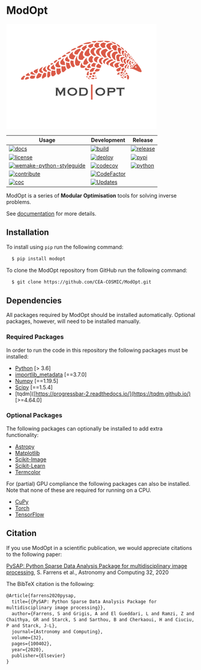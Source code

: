 # ModOpt

<img width=400 src="https://raw.githubusercontent.com/CEA-COSMIC/ModOpt/master/docs/source/modopt_logo.png">

| Usage | Development | Release |
| ----- | ----------- | ------- |
| [![docs](https://img.shields.io/badge/docs-Sphinx-blue)](https://cea-cosmic.github.io/ModOpt/) | [![build](https://github.com/CEA-COSMIC/modopt/workflows/CI/badge.svg)](https://github.com/CEA-COSMIC/modopt/actions?query=workflow%3ACI) | [![release](https://img.shields.io/github/v/release/CEA-COSMIC/modopt)](https://github.com/CEA-COSMIC/modopt/releases/latest) |
| [![license](https://img.shields.io/github/license/CEA-COSMIC/modopt)](https://github.com/CEA-COSMIC/modopt/blob/master/LICENCE.txt) | [![deploy](https://github.com/CEA-COSMIC/modopt/workflows/CD/badge.svg)](https://github.com/CEA-COSMIC/modopt/actions?query=workflow%3ACD) | [![pypi](https://img.shields.io/pypi/v/modopt)](https://pypi.org/project/modopt/) |
| [![wemake-python-styleguide](https://img.shields.io/badge/style-wemake-000000.svg)](https://github.com/wemake-services/wemake-python-styleguide) | [![codecov](https://codecov.io/gh/CEA-COSMIC/modopt/branch/master/graph/badge.svg?token=XHJIQXV7AX)](https://codecov.io/gh/CEA-COSMIC/modopt) | [![python](https://img.shields.io/pypi/pyversions/modopt)](https://www.python.org/downloads/source/) |
| [![contribute](https://img.shields.io/badge/contribute-read-lightgrey)](https://github.com/CEA-COSMIC/modopt/blob/master/CONTRIBUTING.md) | [![CodeFactor](https://www.codefactor.io/repository/github/CEA-COSMIC/modopt/badge)](https://www.codefactor.io/repository/github/CEA-COSMIC/modopt) | |
| [![coc](https://img.shields.io/badge/conduct-read-lightgrey)](https://github.com/CEA-COSMIC/modopt/blob/master/CODE_OF_CONDUCT.md) | [![Updates](https://pyup.io/repos/github/CEA-COSMIC/modopt/shield.svg)](https://pyup.io/repos/github/CEA-COSMIC/ModOpt/) | |

ModOpt is a series of **Modular Optimisation** tools for solving inverse problems.

See [documentation](https://CEA-COSMIC.github.io/ModOpt/) for more details.

## Installation

To install using `pip` run the following command:

```bash
  $ pip install modopt
```

To clone the ModOpt repository from GitHub run the following command:

```bash
  $ git clone https://github.com/CEA-COSMIC/ModOpt.git
```

## Dependencies

All packages required by ModOpt should be installed automatically. Optional packages, however, will need to be installed manually.

### Required Packages

In order to run the code in this repository the following packages must be
installed:

* [Python](https://www.python.org/) [> 3.6]
* [importlib_metadata](https://importlib-metadata.readthedocs.io/en/latest/) [==3.7.0]
* [Numpy](http://www.numpy.org/) [==1.19.5]
* [Scipy](http://www.scipy.org/) [==1.5.4]
* [tqdm]([https://progressbar-2.readthedocs.io/](https://tqdm.github.io/) [>=4.64.0]

### Optional Packages

The following packages can optionally be installed to add extra functionality:

* [Astropy](http://www.astropy.org/)
* [Matplotlib](http://matplotlib.org/)
* [Scikit-Image](https://scikit-image.org/)
* [Scikit-Learn](https://scikit-learn.org/)
* [Termcolor](https://pypi.python.org/pypi/termcolor)

For (partial) GPU compliance the following packages can also be installed.
Note that none of these are required for running on a CPU.

* [CuPy](https://cupy.dev/)
* [Torch](https://pytorch.org/)
* [TensorFlow](https://www.tensorflow.org/)

## Citation

If you use ModOpt in a scientific publication, we would appreciate citations to the following paper:

[PySAP: Python Sparse Data Analysis Package for multidisciplinary image processing](https://www.sciencedirect.com/science/article/pii/S2213133720300561), S. Farrens et al., Astronomy and Computing 32, 2020

The BibTeX citation is the following:
```
@Article{farrens2020pysap,
  title={{PySAP: Python Sparse Data Analysis Package for multidisciplinary image processing}},
  author={Farrens, S and Grigis, A and El Gueddari, L and Ramzi, Z and Chaithya, GR and Starck, S and Sarthou, B and Cherkaoui, H and Ciuciu, P and Starck, J-L},
  journal={Astronomy and Computing},
  volume={32},
  pages={100402},
  year={2020},
  publisher={Elsevier}
}
```
